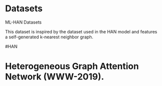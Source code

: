 # Datasets
ML-HAN Datasets


This dataset is inspired by the dataset used in the HAN model and features a self-generated k-nearest neighbor graph.

#HAN     
# Heterogeneous Graph Attention Network (WWW-2019).
